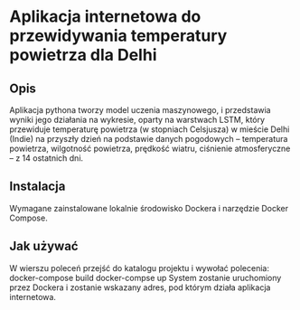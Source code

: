 # Aplikacja internetowa do przewidywania temperatury powietrza dla Delhi

## Opis
Aplikacja pythona tworzy model uczenia maszynowego, i przedstawia wyniki jego działania na wykresie, oparty na warstwach LSTM, który przewiduje temperaturę powietrza (w stopniach Celsjusza) w mieście Delhi (Indie) na przyszły dzień na podstawie danych pogodowych – temperatura powietrza, wilgotność powietrza, prędkość wiatru, ciśnienie atmosferyczne – z 14 ostatnich dni.

## Instalacja
Wymagane zainstalowane lokalnie środowisko Dockera i narzędzie Docker Compose.

## Jak używać
W wierszu poleceń przejść do katalogu projektu i wywołać polecenia:
docker-compose build
docker-compse up
System zostanie uruchomiony przez Dockera i zostanie wskazany adres, pod którym działa aplikacja internetowa.
